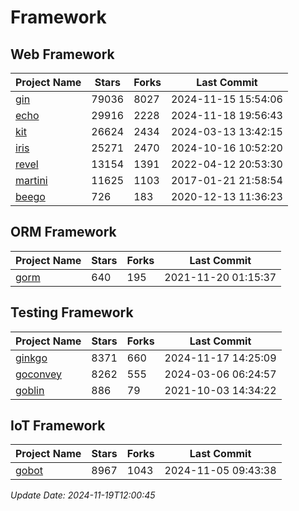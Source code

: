 # Framework

## Web Framework
| Project Name | Stars | Forks | Last Commit |
| ------------ | ----- | ----- | ----------- |
| [gin](https://github.com/gin-gonic/gin) | 79036 | 8027 | 2024-11-15 15:54:06 |
| [echo](https://github.com/labstack/echo) | 29916 | 2228 | 2024-11-18 19:56:43 |
| [kit](https://github.com/go-kit/kit) | 26624 | 2434 | 2024-03-13 13:42:15 |
| [iris](https://github.com/kataras/iris) | 25271 | 2470 | 2024-10-16 10:52:20 |
| [revel](https://github.com/revel/revel) | 13154 | 1391 | 2022-04-12 20:53:30 |
| [martini](https://github.com/go-martini/martini) | 11625 | 1103 | 2017-01-21 21:58:54 |
| [beego](https://github.com/astaxie/beego) | 726 | 183 | 2020-12-13 11:36:23 |

## ORM Framework
| Project Name | Stars | Forks | Last Commit |
| ------------ | ----- | ----- | ----------- |
| [gorm](https://github.com/jinzhu/gorm) | 640 | 195 | 2021-11-20 01:15:37 |

## Testing Framework
| Project Name | Stars | Forks | Last Commit |
| ------------ | ----- | ----- | ----------- |
| [ginkgo](https://github.com/onsi/ginkgo) | 8371 | 660 | 2024-11-17 14:25:09 |
| [goconvey](https://github.com/smartystreets/goconvey) | 8262 | 555 | 2024-03-06 06:24:57 |
| [goblin](https://github.com/franela/goblin) | 886 | 79 | 2021-10-03 14:34:22 |

## IoT Framework
| Project Name | Stars | Forks | Last Commit |
| ------------ | ----- | ----- | ----------- |
| [gobot](https://github.com/hybridgroup/gobot) | 8967 | 1043 | 2024-11-05 09:43:38 |

*Update Date: 2024-11-19T12:00:45*